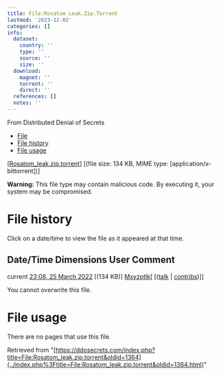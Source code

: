 ```yaml
---
title: File:Rosatom Leak.Zip.Torrent
lastmod: '2023-12-02'
categories: []
info:
  dataset:
    country: ''
    type: ''
    source: ''
    size: ''
  download:
    magnet: ''
    torrent: ''
    direct: ''
  references: []
  notes: ''
---
```




From Distributed Denial of Secrets

- [File](./File:Rosatom_leak.zip.torrent.html#file)
- [File history](./File:Rosatom_leak.zip.torrent.html#filehistory)
- [File usage](./File:Rosatom_leak.zip.torrent.html#filelinks)

[[Rosatom_leak.zip.torrent](../images/6/6a/Rosatom_leak.zip.torrent "Rosatom leak.zip.torrent")]
‎[(file size: 134 KB, MIME type:
[application/x-bittorrent])]

**Warning:** This file type may contain malicious code. By executing it,
your system may be compromised.

# File history

Click on a date/time to view the file as it appeared at that time.

Date/Time Dimensions User Comment
---
current [23:08, 25 March 2022](../images/6/6a/Rosatom_leak.zip.torrent) [(134 KB)] [Mxyzptlk](../index.php%3Ftitle=User:Mxyzptlk&action=edit&redlink=1.html "User:Mxyzptlk (page does not exist)")[ [([talk](../index.php%3Ftitle=User_talk:Mxyzptlk&action=edit&redlink=1.html "User talk:Mxyzptlk (page does not exist)") | [contribs](./Special:Contributions/Mxyzptlk.html "Special:Contributions/Mxyzptlk"))]]

You cannot overwrite this file.

# File usage

There are no pages that use this file.

Retrieved from
"[https://ddosecrets.com/index.php?title=File:Rosatom_leak.zip.torrent&oldid=1364](../index.php%3Ftitle=File:Rosatom_leak.zip.torrent&oldid=1364.html)"

